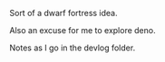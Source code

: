Sort of a dwarf fortress idea.

Also an excuse for me to explore deno.

Notes as I go in the devlog folder.
